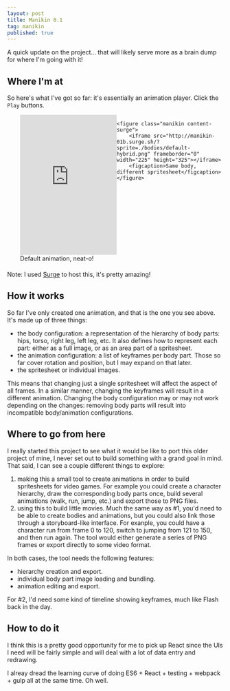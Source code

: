 ```yaml
---
layout: post
title: Manikin 0.1
tag: manikin
published: true
---
```


A quick update on the project... that will likely serve more as a brain dump for where I'm going with it!

## Where I'm at

So here's what I've got so far: it's essentially an animation player. Click the `Play` buttons.

<style>
	.manikin-container {
	    display: flex;
	    justify-content: center;
	    width: 100%;
	    margin-bottom: 20px;
	}
	.manikin {
		display: inline-block;
		margin: 0 0 0 30px;
	}

	@media screen and (max-width: 640px) {
		.manikin-container {
			display: block;
		}
		.manikin {
			display: block;
			margin: 0 0 30px 0;
		}
	}
</style>

<div class="manikin-container">
	<figure class="manikin content-surge">
		<iframe src="http://manikin-01b.surge.sh/" frameborder="0" width="225" height="325"></iframe>
		<figcaption>Default animation, neat-o!</figcaption>
	</figure>

	<figure class="manikin content-surge">
		<iframe src="http://manikin-01b.surge.sh/?sprite=./bodies/default-hybrid.png" frameborder="0" width="225" height="325"></iframe>
		<figcaption>Same body, different spritesheet</figcaption>
	</figure>
</div>

Note: I used [Surge](https://surge.sh) to host this, it's pretty amazing!

## How it works

So far I've only created one animation, and that is the one you see above. It's made up of three things:

- the body configuration: a representation of the hierarchy of body parts: hips, torso, right leg, left leg, etc. It also defines how to represent each part: either as a full image, or as an area part of a spritesheet.
- the animation configuration: a list of keyframes per body part. Those so far cover rotation and position, but I may expand on that later.
- the spritesheet or individual images.

This means that changing just a single spritesheet will affect the aspect of all frames. In a similar manner, changing the keyframes will result in a different animation. Changing the body configuration may or may not work depending on the changes: removing body parts will result into incompatible body/animation configurations.

## Where to go from here

I really started this project to see what it would be like to port this older project of mine, I never set out to build something with a grand goal in mind. That said, I can see a couple different things to explore:

1. making this a small tool to create animations in order to build spritesheets for video games. For example you could create a character hierarchy, draw the corresponding body parts once, build several animations (walk, run, jump, etc.) and export those to PNG files.
2. using this to build little movies. Much the same way as #1, you'd need to be able to create bodies and animations, but you could also link those through a storyboard-like interface. For exanple, you could have a character run from frame 0 to 120, switch to jumping from 121 to 150, and then run again. The tool would either generate a series of PNG frames or export directly to some video format.

In both cases, the tool needs the following features:

- hierarchy creation and export.
- individual body part image loading and bundling.
- animation editing and export.

For #2, I'd need some kind of timeline showing keyframes, much like Flash back in the day.

## How to do it

I think this is a pretty good opportunity for me to pick up React since the UIs I need will be fairly simple and will deal with a lot of data entry and redrawing.

I alreay dread the learning curve of doing ES6 + React + testing + webpack + gulp all at the same time. Oh well.

